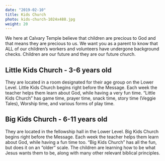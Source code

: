 ```yaml
---
date: "2019-02-10"
title: Kids Church
photo: kids-church-1024x488.jpg
weight: 20
---
```


We here at Calvary Temple believe that children are precious to God and that means they are precious to us. We want you as a parent to know that ALL of our children’s workers and volunteers have undergone background checks. Children are our future and they are our future church.

## Little Kids Church - 3-6 years old

They are located in a room designated for their age group on the Lower Level. Little Kids Church begins right before the Message. Each week the teacher helps them learn about God, while having a very fun time. “Little Kids Church” has game time, prayer time, snack time, story time (Veggie Tales), Worship time, and various forms of play time.

## Big Kids Church - 6-11 years old

They are located in the fellowship hall in the Lower Level. Big Kids Church begins right before the Message. Each week the teacher helps them learn about God, while having a fun time too. “Big Kids Church” has all the fun, but does it on an “older” scale. The children are learning how to be what Jesus wants them to be, along with many other relevant biblical principles.

